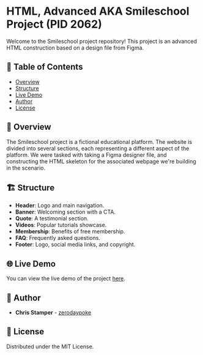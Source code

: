 # HTML, Advanced AKA Smileschool Project (PID 2062)

Welcome to the Smileschool project repository! This project is an advanced HTML construction based on a design file from Figma.

## 📌 Table of Contents

- [Overview](#overview)
- [Structure](#structure)
- [Live Demo](#live-demo)
- [Author](#author)
- [License](#license)

## 📖 Overview

The Smileschool project is a fictional educational platform. The website is divided into several sections, each representing a different aspect of the platform. We were tasked with taking a Figma designer file, and constructing 
the HTML skeleton for the associated webpage we're building in the scenario.

## 🏗 Structure

- **Header**: Logo and main navigation.
- **Banner**: Welcoming section with a CTA.
- **Quote**: A testimonial section.
- **Videos**: Popular tutorials showcase.
- **Membership**: Benefits of free membership.
- **FAQ**: Frequently asked questions.
- **Footer**: Logo, social media links, and copyright.

## 🌐 Live Demo

You can view the live demo of the project [here](https://zerodaypoke.github.io/holbertonschool-web-development/).

## 👤 Author

- **Chris Stamper** - [zerodaypoke](https://github.com/zerodaypoke)

## 📜 License

Distributed under the MIT License.
